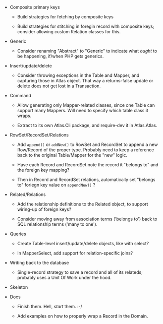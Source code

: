 - Composite primary keys

    - Build strategies for fetching by composite keys

    - Build strategies for stitching in foregin record with composite keys; consider allowing custom Relation classes for this.

- Generic

    - Consider renaming "Abstract" to "Generic" to indicate what *ought* to be happening, if/when PHP gets generics.

- Insert/update/delete

    - Consider throwing exceptions in the Table and Mapper, and capturing those in Atlas object. That way a returns-false update or delete does not get lost in a Transaction.

- Command

    - Allow generating only Mapper-related classes, since one Table can support many Mappers. Will need to specify which table class it wraps.

    - Extract to its own Atlas.Cli package, and require-dev it in Atlas.Atlas.

- RowSet/RecordSet/Relations

    - Add `append()` or `addNew()` to RowSet and RecordSet to append a new Row/Record of the proper type. Probably need to keep a reference back to the original Table/Mapper for the "new" logic.

    - Have each Record and RecordSet note the record it "belongs to" and the foreign key mapping?

    - Then in Record and RecordSet relations, automatically set "belongs to" foriegn key value on `appendNew()` ?

- Related/Relations

    - Add the relationship definitions to the Related object, to support wiring-up of foreign keys?

    - Consider moving away from association terms ('belongs to') back to SQL relationship terms ('many to one').

- Queries

    - Create Table-level insert/update/delete objects, like with select?

    - In MapperSelect, add support for relation-specific joins?

- Writing back to the database

    - Single-record strategy to save a record and all of its relateds; probably uses a Unit Of Work under the hood.

- Skeleton


- Docs

    - Finish them. Hell, *start* them. :-/

    - Add examples on how to properly wrap a Record in the Domain.
